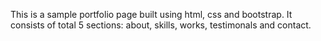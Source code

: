 This is a sample portfolio page built using html, css and bootstrap. It consists of total 5 sections: about, skills, works, testimonals and contact.

